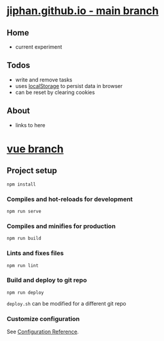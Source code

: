 # [jiphan.github.io - main branch](https://jiphan.github.io/#/)

## Home

- current experiment

## Todos

- write and remove tasks
- uses [localStorage](https://developer.mozilla.org/en-US/docs/Web/API/Window/localStorage) to persist data in browser
- can be reset by clearing cookies

## About

- links to here

# [vue branch](https://github.com/jiphan/jiphan.github.io/tree/vue)

## Project setup
```
npm install
```

### Compiles and hot-reloads for development
```
npm run serve
```

### Compiles and minifies for production
```
npm run build
```

### Lints and fixes files
```
npm run lint
```

### Build and deploy to git repo
```
npm run deploy
```
`deploy.sh` can be modified for a different git repo

### Customize configuration
See [Configuration Reference](https://cli.vuejs.org/config/).
